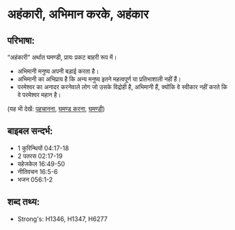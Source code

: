 # अहंकारी, अभिमान करके, अहंकार #

## परिभाषा: ##

“अहंकारी” अर्थात घमण्डी, प्रायः प्रकट बाहरी रूप में।

* अभिमानी मनुष्य अपनी बड़ाई करता है।
* अभिमानी का अभिप्राय है कि अन्य मनुष्य इतने महत्वपूर्ण या प्रतिभाशाली नहीं हैं।
* परमेश्वर का अनादर करनेवाले लोग जो उसके विद्रोही है, अभिमानी हैं, क्योंकि वे स्वीकार नहीं करते कि वे परमेश्वर महान है।

(यह भी देखें: [पहचानना](../acknowledge.md), [घमण्ड करना](../boast.md), [घमण्डी](../proud.md))

## बाइबल सन्दर्भ: ##

* 1 कुरिन्थियों 04:17-18
* 2 पतरस 02:17-19
* यहेजकेल 16:49-50
* नीतिवचन 16:5-6
* भजन 056:1-2

## शब्द तथ्य: ##

* Strong's: H1346, H1347, H6277
